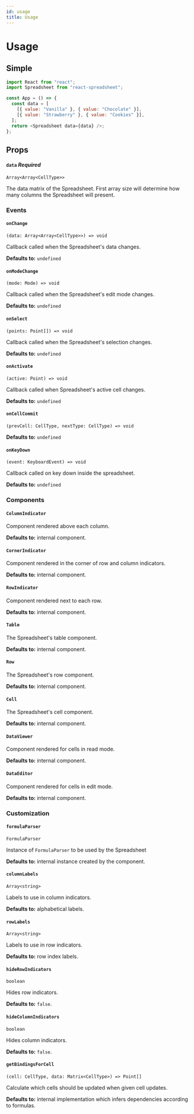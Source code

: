 ```yaml
---
id: usage
title: Usage
---
```


# Usage

## Simple

```javascript
import React from "react";
import Spreadsheet from "react-spreadsheet";

const App = () => {
  const data = [
    [{ value: "Vanilla" }, { value: "Chocolate" }],
    [{ value: "Strawberry" }, { value: "Cookies" }],
  ];
  return <Spreadsheet data={data} />;
};
```

## Props

#### `data` _Required_

`Array<Array<CellType>>`

The data matrix of the Spreadsheet.
First array size will determine how many columns the Spreadsheet will present.

### Events

#### `onChange`

`(data: Array<Array<CellType>>) => void`

Callback called when the Spreadsheet's data changes.

**Defaults to:** `undefined`

#### `onModeChange`

`(mode: Mode) => void`

Callback called when the Spreadsheet's edit mode changes.

**Defaults to:** `undefined`

#### `onSelect`

`(points: Point[]) => void`

Callback called when the Spreadsheet's selection changes.

**Defaults to:** `undefined`

#### `onActivate`

`(active: Point) => void`

Callback called when Spreadsheet's active cell changes.

**Defaults to:** `undefined`

#### `onCellCommit`

`(prevCell: CellType, nextType: CellType) => void`

**Defaults to:** `undefined`

#### `onKeyDown`

`(event: KeyboardEvent) => void`

Callback called on key down inside the spreadsheet.

**Defaults to:** `undefined`

### Components

#### `ColumnIndicator`

Component rendered above each column.

**Defaults to:** internal component.

#### `CornerIndicator`

Component rendered in the corner of row and column indicators.

**Defaults to:** internal component.

#### `RowIndicator`

Component rendered next to each row.

**Defaults to:** internal component.

#### `Table`

The Spreadsheet's table component.

**Defaults to:** internal component.

#### `Row`

The Spreadsheet's row component.

**Defaults to:** internal component.

#### `Cell`

The Spreadsheet's cell component.

**Defaults to:** internal component.

#### `DataViewer`

Component rendered for cells in read mode.

**Defaults to:** internal component.

#### `DataEditor`

Component rendered for cells in edit mode.

**Defaults to:** internal component.

### Customization

#### `formulaParser`

`FormulaParser`

Instance of `FormulaParser` to be used by the Spreadsheet

**Defaults to:** internal instance created by the component.

#### `columnLabels`

`Array<string>`

Labels to use in column indicators.

**Defaults to:** alphabetical labels.

#### `rowLabels`

`Array<string>`

Labels to use in row indicators.

**Defaults to:** row index labels.

#### `hideRowIndicators`

`boolean`

Hides row indicators.

**Defaults to:** `false`.

#### `hideColumnIndicators`

`boolean`

Hides column indicators.

**Defaults to:** `false`.

#### `getBindingsForCell`

`(cell: CellType, data: Matrix<CellType>) => Point[]`

Calculate which cells should be updated when given cell updates.

**Defaults to:** internal implementation which infers dependencies according to formulas.
